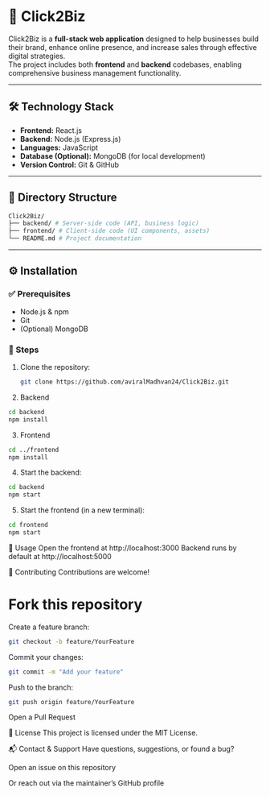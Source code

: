 # 🚀 Click2Biz

Click2Biz is a **full-stack web application** designed to help businesses build their brand, enhance online presence, and increase sales through effective digital strategies.  
The project includes both **frontend** and **backend** codebases, enabling comprehensive business management functionality.

---

## 🛠 Technology Stack
- **Frontend:** React.js  
- **Backend:** Node.js (Express.js)  
- **Languages:** JavaScript
- **Database (Optional):** MongoDB (for local development)  
- **Version Control:** Git & GitHub  

---

## 📂 Directory Structure
```bash
Click2Biz/
├── backend/ # Server-side code (API, business logic)
├── frontend/ # Client-side code (UI components, assets)
└── README.md # Project documentation
```
---

## ⚙️ Installation

### ✅ Prerequisites
- Node.js & npm  
- Git  
- (Optional) MongoDB  

### 🔽 Steps
1. Clone the repository:
   ```bash
   git clone https://github.com/aviralMadhvan24/Click2Biz.git

2. Backend
```bash
cd backend
npm install
```

3. Frontend
```bash
cd ../frontend
npm install
```

4. Start the backend:
```bash
cd backend
npm start
```

5. Start the frontend (in a new terminal):
```bash
cd frontend
npm start
```

🚀 Usage
Open the frontend at http://localhost:3000
Backend runs by default at http://localhost:5000

🤝 Contributing
Contributions are welcome!

# Fork this repository

Create a feature branch:
```bash
git checkout -b feature/YourFeature
```

Commit your changes:
```bash
git commit -m "Add your feature"
```

Push to the branch:
```bash
git push origin feature/YourFeature
```

Open a Pull Request

📜 License
This project is licensed under the MIT License.

📬 Contact & Support
Have questions, suggestions, or found a bug?

Open an issue on this repository

Or reach out via the maintainer’s GitHub profile

